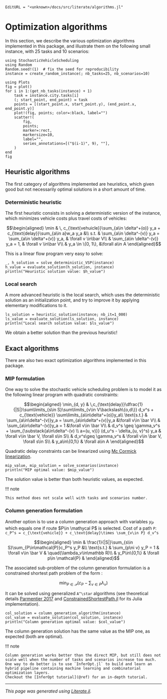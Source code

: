 ```@meta
EditURL = "<unknown>/docs/src/literate/algorithms.jl"
```

# Optimization algorithms

In this section, we describe the various optimization algorithms implemented in this
package, and illustrate them on the following small instance, with 25 tasks and 10 scenarios:

````@example algorithms
using StochasticVehicleScheduling
using Random
Random.seed!(1)  # fix the seed for reproducibility
instance = create_random_instance(; nb_tasks=25, nb_scenarios=10)

using Plots
fig = plot()
for i in 1:(get_nb_tasks(instance) + 1)
    task = instance.city.tasks[i]
    (; start_point, end_point) = task
    points = [(start_point.x, start_point.y), (end_point.x, end_point.y)]
    plot!(fig, points; color=:black, label="")
    scatter!(
        fig,
        points;
        marker=:rect,
        markersize=10,
        label="",
        series_annotations=[("$(i-1)", 9), ""],
    )
end
fig
````

## Heuristic algorithms

The first category of algorithms implemented are heuristics, which given good but not
necessarily optimal solutions in a short amount of time.

### Deterministic heuristic

The first heuristic consists in solving a deterministic version of the instance, which
minimizes vehicle costs plus travel costs of vehicles:

```math
\begin{aligned}
\min & \, c_{\text{vehuicle}}\sum_{a\in \delta^+(o)} y_a + c_{\text{delay}}\sum_{a\in a}w_a y_a &\\
s.t. & \sum_{a\in \delta^-(v)} y_a = \sum_{a\in \delta^+(v)} y_a, & \forall v \in\bar V\\
& \sum_{a\in \delta^-(v)} y_a = 1, & \forall v \in\bar V\\
& y_a \in \{0, 1\}, &\forall a\in A
\end{aligned}
```

This is a linear flow program very easy to solve:

````@example algorithms
_, h_solution = solve_deterministic_VSP(instance)
h_value = evaluate_solution(h_solution, instance)
println("Heuristic solution value: $h_value")
````

### Local search

A more advanced heuristic is the local search, which uses the deterministic solution as an
initialization point, and try to improve it by applying elementary modifications to it.

````@example algorithms
ls_solution = heuristic_solution(instance; nb_it=1_000)
ls_value = evaluate_solution(ls_solution, instance)
println("Local search solution value: $ls_value")
````

We obtain a better solution than the previous heuristic!

## Exact algorithms

There are also two exact optimization algorithms implemented in this package.

### MIP formulation

One way to solve the stochastic vehicle scheduling problem is to model it as the following linear program with quadratic constraints:
```math
\begin{aligned}
\min_{d, y} & \,c_{\text{delay}}\dfrac{1}{|S|}\sum\limits_{s\in S}\sum\limits_{v\in V\backslash\{o,d\}} d_v^s + c_{\text{vehicle}} \sum\limits_{a\in\delta^+(o)}y_a\\
\text{s.t.} & \sum_{a\in\delta^-(v)}y_a = \sum_{a\in\delta^+(v)}y_a &\forall v\in \bar V\\
& \sum_{a\in\delta^-(v)}y_a = 1 &\forall v\in \bar V\\
& d_v^s \geq \gamma_v^s + \sum_{\substack{a\in\delta^-(v) \\ a=(u, v)}} (d_u^s - \delta_{u, v}^s) y_a & \forall v\in \bar V, \forall s\in S\\
& d_v^s\geq \gamma_v^s & \forall v\in \bar V, \forall s\in S\\
& y_a\in\{0,1\} & \forall a\in A
\end{aligned}
```
Quadratic delay constraints can be linearized using [Mc Cormick linearization](https://optimization.mccormick.northwestern.edu/index.php/McCormick_envelopes).

````@example algorithms
mip_value, mip_solution = solve_scenarios(instance)
println("MIP optimal value: $mip_value")
````

The solution value is better than both heuristic values, as expected.

!!! note

    This method does not scale well with tasks and scenarios number.

### Column generation formulation

Another option is to use a column generation approach with variables $y_P$ which equals one if route $P\in \mathycal P$ is selected.
Cost of a path ``P``: ``c_P^s = c_{\text{vehicle}} + c_\text{delay}\times \sum_{v\in P} d_v^s``

```math
\begin{aligned}
\min & \frac{1}{|S|}\sum_{s\in S}\sum_{P\in\mathcal{P}}c_P^s y_P &\\
\text{s.t.} & \sum_{p\ni v} y_P = 1 & \forall v\in \bar V & \quad(\lambda_v\in\mathbb R)\\
& y_P\in\{0,1\} & \forall p\in \mathcal{P} &
\end{aligned}
```

The associated sub-problem of the column generation formulation is a constrained shortest path problem of the form :
```math
\min_{P\in\mathcal P} (c_P  - \sum_{v\in P}\lambda_v)
```
It can be solved using generalized ``A^\star`` algorithms (see theoretical details [Parmentier 2017](https://arxiv.org/abs/1504.07880) and [ConstrainedShortestPath.jl](https://github.com/BatyLeo/ConstrainedShortestPaths.jl) for its Julia implementation).

````@example algorithms
col_solution = column_generation_algorithm(instance)
col_value = evaluate_solution(col_solution, instance)
println("Column generation optimal value: $col_value")
````

The column generation solution has the same value as the MIP one, as expected (both are optimal).

!!! note

    Column generation works better than the direct MIP, but still does not scale well when the number of tasks and scenarios increase too much.
    One way to do better is to use `InferOpt.jl` to build and learn an hybrid pipeline containing machine learning and combinatorial optimization layers.
    Checkout the [InferOpt tutorial](@ref) for an in-depth tutorial.

---

*This page was generated using [Literate.jl](https://github.com/fredrikekre/Literate.jl).*

